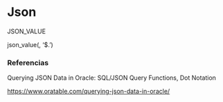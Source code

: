 # Json

JSON_VALUE
 
json_value(<JSON column name>, ‘$.<JSON path>’)
 

### Referencias


Querying JSON Data in Oracle: SQL/JSON Query Functions, Dot Notation

https://www.oratable.com/querying-json-data-in-oracle/

 
 

